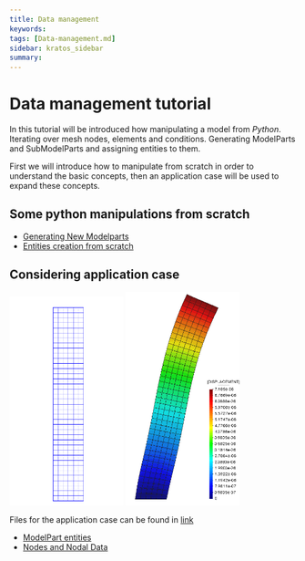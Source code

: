 ```yaml
---
title: Data management
keywords: 
tags: [Data-management.md]
sidebar: kratos_sidebar
summary: 
---
```


# Data management tutorial

In this tutorial will be introduced how manipulating a model from *Python*. Iterating over mesh nodes, elements and conditions. Generating ModelParts and SubModelParts and assigning entities to them.

First we will introduce how to manipulate from scratch in order to understand the basic concepts, then an application case will be used to expand these concepts.

## Some python manipulations from scratch

- [Generating New Modelparts](https://github.com/KratosMultiphysics/Kratos/wiki/ModelPart-and-SubModelPart)
- [Entities creation from scratch](https://github.com/KratosMultiphysics/Kratos/wiki/Entities-creation-from-scratch)

## Considering application case

<img src="https://raw.githubusercontent.com/KratosMultiphysics/Documentation/master/Wiki_files/workshop_2019_tutorials/data_management_tutorial/mesh.png" alt="drawing" width="200"/> <img src="https://raw.githubusercontent.com/KratosMultiphysics/Documentation/master/Wiki_files/workshop_2019_tutorials/data_management_tutorial/deformation.png" alt="drawing" width="200"/>

Files for the application case can be found in [link](https://github.com/KratosMultiphysics/Documentation/tree/master/Workshops_files/Kratos_Workshop_2019/Sources/3_data_management)

- [ModelPart entities](https://github.com/KratosMultiphysics/Kratos/wiki/ModelPart-entities)
- [Nodes and Nodal Data](https://github.com/KratosMultiphysics/Kratos/wiki/Nodes-and-Nodal-Data)
